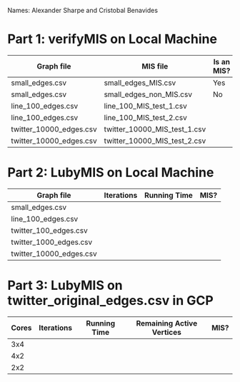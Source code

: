 Names: Alexander Sharpe and Cristobal Benavides

# Part 1: verifyMIS on Local Machine 

|        Graph file       |           MIS file           | Is an MIS? |
| ----------------------- | ---------------------------- | ---------- |
| small_edges.csv         | small_edges_MIS.csv          | Yes        |
| small_edges.csv         | small_edges_non_MIS.csv      | No         |
| line_100_edges.csv      | line_100_MIS_test_1.csv      |           |
| line_100_edges.csv      | line_100_MIS_test_2.csv      |           |
| twitter_10000_edges.csv | twitter_10000_MIS_test_1.csv |           |
| twitter_10000_edges.csv | twitter_10000_MIS_test_2.csv |           |

# Part 2: LubyMIS on Local Machine 

|        Graph file       | Iterations | Running Time | MIS? |
| ----------------------- | ---------- | ------------ | ---- |
| small_edges.csv         |            |              |      |
| line_100_edges.csv      |            |              |      |
| twitter_100_edges.csv   |            |              |      |
| twitter_1000_edges.csv  |            |              |      |
| twitter_10000_edges.csv |            |              |      |

# Part 3: LubyMIS on twitter_original_edges.csv in GCP 

| Cores | Iterations | Running Time | Remaining Active Vertices | MIS? |
| ----- | ---------- | ------------ | ------------------------- | ---- |
| 3x4   |            |              |                           |      |
| 4x2   |            |              |                           |      |
| 2x2   |            |              |                           |      |


